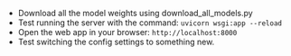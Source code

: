 - Download all the model weights using download_all_models.py
- Test running the server with the command: `uvicorn wsgi:app --reload`
- Open the web app in your browser: `http://localhost:8000`
- Test switching the config settings to something new.